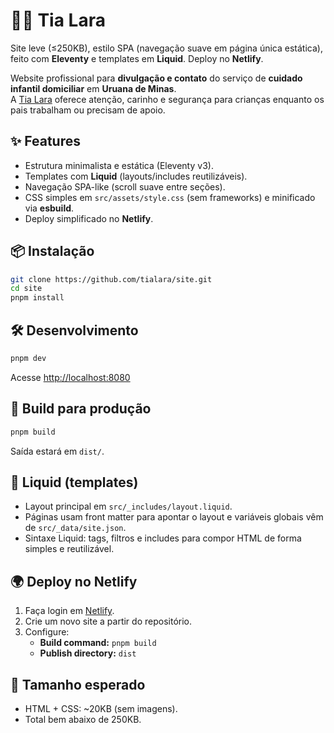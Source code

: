 # 👩‍👧 Tia Lara

Site leve (≤250KB), estilo SPA (navegação suave em página única estática), feito com **Eleventy** e templates em **Liquid**. Deploy no **Netlify**.

Website profissional para **divulgação e contato** do serviço de **cuidado infantil domiciliar** em **Uruana de Minas**.  
A [Tia Lara](https://tialara.com.br/) oferece atenção, carinho e segurança para crianças enquanto os pais trabalham ou precisam de apoio.

## ✨ Features

- Estrutura minimalista e estática (Eleventy v3).
- Templates com **Liquid** (layouts/includes reutilizáveis).
- Navegação SPA-like (scroll suave entre seções).
- CSS simples em `src/assets/style.css` (sem frameworks) e minificado via **esbuild**.
- Deploy simplificado no **Netlify**.

## 📦 Instalação

```bash
git clone https://github.com/tialara/site.git
cd site
pnpm install
```

## 🛠️ Desenvolvimento

```bash
pnpm dev
```

Acesse [http://localhost:8080](http://localhost:8080)

## 🚀 Build para produção

```bash
pnpm build
```

Saída estará em `dist/`.

## 🧩 Liquid (templates)

- Layout principal em `src/_includes/layout.liquid`.
- Páginas usam front matter para apontar o layout e variáveis globais vêm de `src/_data/site.json`.
- Sintaxe Liquid: tags, filtros e includes para compor HTML de forma simples e reutilizável.

## 🌍 Deploy no Netlify

1. Faça login em [Netlify](https://www.netlify.com/).
2. Crie um novo site a partir do repositório.
3. Configure:
   - **Build command:** `pnpm build`
   - **Publish directory:** `dist`

## 📏 Tamanho esperado

- HTML + CSS: ~20KB (sem imagens).
- Total bem abaixo de 250KB.
